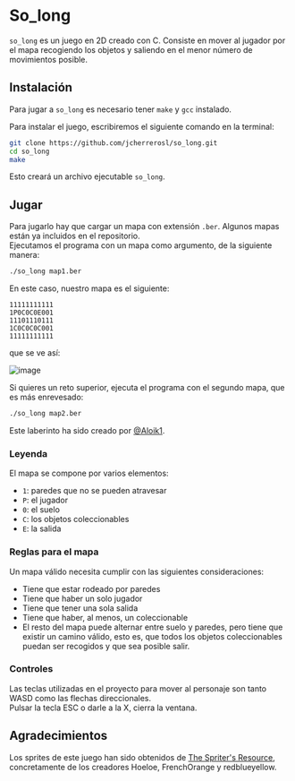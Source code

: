 # So_long

`so_long` es un juego en 2D creado con C. Consiste en mover al jugador por el mapa recogiendo los objetos y saliendo en el menor número de movimientos posible.   

## Instalación

Para jugar a `so_long` es necesario tener `make` y `gcc` instalado.   

Para instalar el juego, escribiremos el siguiente comando en la terminal: 
```bash
git clone https://github.com/jcherrerosl/so_long.git
cd so_long
make
```
Esto creará un archivo ejecutable `so_long`.    

## Jugar 

Para jugarlo hay que cargar un mapa con extensión `.ber`. Algunos mapas están ya incluidos en el repositorio.   
Ejecutamos el programa con un mapa como argumento, de la siguiente manera:   
```bash
./so_long map1.ber
```
En este caso, nuestro mapa es el siguiente:  
```
11111111111
1P0C0C0E001
11101110111
1C0C0C0C001
11111111111
```
que se ve así:

![image](https://github.com/user-attachments/assets/3f4f7e86-ec49-4fa8-8c0a-70a57f735409)


Si quieres un reto superior, ejecuta el programa con el segundo mapa, que es más enrevesado:
```bash
./so_long map2.ber
```
Este laberinto ha sido creado por [@Aloik1](https://github.com/Aloik1).

### Leyenda

El mapa se compone por varios elementos:   
- `1`: paredes que no se pueden atravesar   
- `P`: el jugador   
- `0`: el suelo   
- `C`: los objetos coleccionables    
- `E`: la salida    

### Reglas para el mapa

Un mapa válido necesita cumplir con las siguientes consideraciones:   

- Tiene que estar rodeado por paredes
- Tiene que haber un solo jugador
- Tiene que tener una sola salida
- Tiene que haber, al menos, un coleccionable
- El resto del mapa puede alternar entre suelo y paredes, pero tiene que existir un camino válido, esto es, que todos los objetos coleccionables puedan ser recogidos y que sea posible salir.   

### Controles

Las teclas utilizadas en el proyecto para mover al personaje son tanto WASD como las flechas direccionales.   
Pulsar la tecla ESC o darle a la X, cierra la ventana. 

## Agradecimientos

Los sprites de este juego han sido obtenidos de [The Spriter's Resource](https://www.spriters-resource.com), concretamente de los creadores Hoeloe, FrenchOrange y redblueyellow. 
